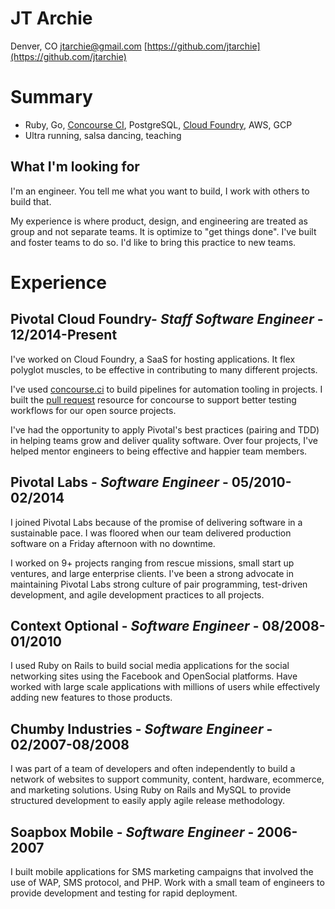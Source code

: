# JT Archie

Denver, CO
[jtarchie@gmail.com](mailto:jtarchie@gmail.com)
[https://github.com/jtarchie](https://github.com/jtarchie)

# Summary

* Ruby, Go, [Concourse CI](https://concourse.ci), PostgreSQL, [Cloud Foundry](https://cloudfoundry.org), AWS, GCP
* Ultra running, salsa dancing, teaching

## What I'm looking for

I'm an engineer. You tell me what you want to build, I work with others to build that. 

My experience is where product, design, and engineering are treated as group and not separate teams. It is optimize to "get things done". I've built and foster teams to do so. I'd like to bring this practice to new teams.


# Experience

## Pivotal Cloud Foundry- *Staff Software Engineer* - __12/2014-Present__

I've worked on Cloud Foundry, a SaaS for hosting applications. It flex polyglot muscles, to be effective in contributing to many different projects.

I've used [concourse.ci](https://concourse.ci) to build pipelines for automation tooling in projects. I built the [pull request](https://github.com/jtarchie/pullrequest-resource) resource for concourse to support better testing workflows for our open source projects.

I've had the opportunity to apply Pivotal's best practices (pairing and TDD) in helping teams grow and deliver quality software. Over four projects, I've helped mentor engineers to being effective and happier team members.

## Pivotal Labs - *Software Engineer* - __05/2010-02/2014__

I joined Pivotal Labs because of the promise of delivering software in a sustainable pace. I was floored when our team delivered production software on a Friday afternoon with no downtime.

I worked on 9+ projects ranging from rescue missions, small start up ventures, and large enterprise clients. I've been a strong advocate in maintaining Pivotal Labs strong culture of pair programming, test-driven development, and agile development practices to all projects.

## Context Optional - *Software Engineer* - __08/2008-01/2010__

I used Ruby on Rails to build social media applications for the social networking sites using the Facebook and OpenSocial platforms. Have worked with large scale applications with millions of users while effectively adding new features to those products.

## Chumby Industries - *Software Engineer* - __02/2007-08/2008__

I was part of a team of developers and often independently to build a network of websites to support community, content, hardware, ecommerce, and marketing solutions. Using Ruby on Rails and MySQL to provide structured development to easily apply agile release methodology.

## Soapbox Mobile - *Software Engineer* - __2006-2007__

I built mobile applications for SMS marketing campaigns that involved the use of WAP, SMS protocol, and PHP. Work with a small team of engineers to provide development and testing for rapid deployment.

